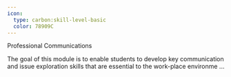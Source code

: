 ```yaml
---
icon:
  type: carbon:skill-level-basic
  color: 78909C
---
```

Professional Communications

The goal of this module is to enable students to develop key communication and issue exploration skills that are essential to the work-place environme ... 
